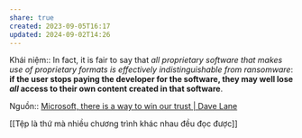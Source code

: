 ```yaml
---
share: true
created: 2023-09-05T16:17
updated: 2024-09-02T14:26
---
```

Khái niệm:: 
In fact, it is fair to say that _all proprietary software that makes use of proprietary formats is effectively indistinguishable from ransomware_: **if the user stops paying the developer for the software, they may well lose _all_ access to their own content created in that software**.

Nguồn:: [Microsoft, there is a way to win our trust | Dave Lane](https://davelane.nz/microsoft-there-way-win-our-trust)

[[Tệp là thứ mà nhiều chương trình khác nhau đều đọc được]]